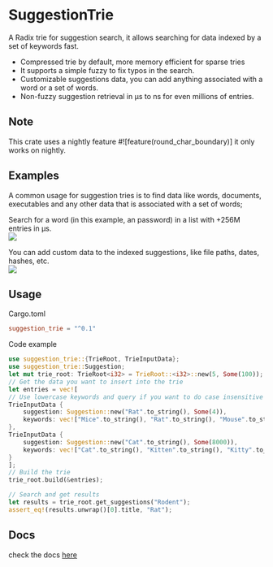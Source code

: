# SuggestionTrie  

A Radix trie for suggestion search, it allows searching for data indexed by a set of keywords fast.

* Compressed trie by default, more memory efficient for sparse tries
* It supports a simple fuzzy to fix typos in the search.
* Customizable suggestions data, you can add anything associated with a word or a set of words.
* Non-fuzzy suggestion retrieval in µs to ns for even millions of entries.

## Note

This crate uses a nightly feature #![feature(round_char_boundary)]
it only works on nightly.

## Examples  

A common usage for suggestion tries is to find data like words, documents, executables and any other data that is associated with a set of words;

Search for a word (in this example, an password) in a list with +256M entries in µs.  
<img src="https://github.com/angelorodem/SuggestionTrie/blob/master/doc_imgs/alot.gif?raw=true">

You can add custom data to the indexed suggestions, like file paths, dates, hashes, etc.  
<img src="https://github.com/angelorodem/SuggestionTrie/blob/master/doc_imgs/files.gif?raw=true">

## Usage

Cargo.toml

```toml
suggestion_trie = "^0.1"
```

Code example

```rust
use suggestion_trie::{TrieRoot, TrieInputData};
use suggestion_trie::Suggestion;
let mut trie_root: TrieRoot<i32> = TrieRoot::<i32>::new(5, Some(100));
// Get the data you want to insert into the trie
let entries = vec![
// Use lowercase keywords and query if you want to do case insensitive searches
TrieInputData {
    suggestion: Suggestion::new("Rat".to_string(), Some(4)),
    keywords: vec!["Mice".to_string(), "Rat".to_string(), "Mouse".to_string(), "Rodent".to_string()],
},
TrieInputData {
    suggestion: Suggestion::new("Cat".to_string(), Some(8000)),
    keywords: vec!["Cat".to_string(), "Kitten".to_string(), "Kitty".to_string()],
}
];
// Build the trie
trie_root.build(&entries);

// Search and get results
let results = trie_root.get_suggestions("Rodent");
assert_eq!(results.unwrap()[0].title, "Rat");
```

## Docs  

check the docs [here](https://docs.rs/suggestion_trie/latest/suggestion_trie/)
